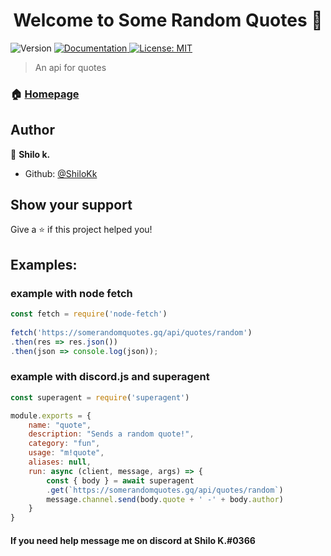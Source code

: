 <h1 align="center">Welcome to Some Random Quotes 👋</h1>
<p>
  <img alt="Version" src="https://img.shields.io/badge/version-1.0.0-blue.svg?cacheSeconds=2592000" />
  <a href="https://github.com/Shilokk/SomeRandomQuotes/#readme" target="_blank">
    <img alt="Documentation" src="https://img.shields.io/badge/documentation-yes-brightgreen.svg" />
  </a>
  <a href="#" target="_blank">
    <img alt="License: MIT" src="https://img.shields.io/badge/License-MIT-yellow.svg" />
  </a>
</p>

> An api for quotes

### 🏠 [Homepage](https://somerandomquotes.gq)

## Author

👤 **Shilo k.**

* Github: [@ShiloKk](https://github.com/ShiloKk)

## Show your support

Give a ⭐️ if this project helped you!

## Examples:
### example with node fetch

```js
const fetch = require('node-fetch')
    
fetch('https://somerandomquotes.gq/api/quotes/random')
.then(res => res.json())
.then(json => console.log(json));
```


### example with discord.js and superagent

```js
const superagent = require('superagent')

module.exports = {
    name: "quote",
    description: "Sends a random quote!",
    category: "fun",
    usage: "m!quote",
    aliases: null,
    run: async (client, message, args) => {
        const { body } = await superagent
        .get(`https://somerandomquotes.gq/api/quotes/random`)
        message.channel.send(body.quote + ' -' + body.author)
    }
}
```

#### If you need help message me on discord at Shilo K.#0366
